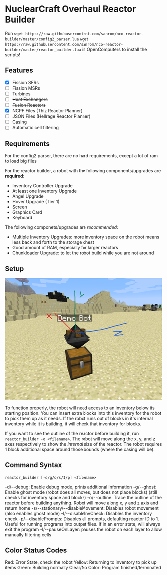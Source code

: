 # NuclearCraft Overhaul Reactor Builder

Run
`wget https://raw.githubusercontent.com/sanrom/nco-reactor-builder/master/config2_parser.lua`
`wget https://raw.githubusercontent.com/sanrom/nco-reactor-builder/master/reactor_builder.lua`
in OpenComputers to install the scripts!

## Features

- [x] Fission SFRs
- [ ] Fission MSRs
- [ ] Turbines
- [ ] ~~Heat Exchangers~~
- [ ] ~~Fusion Reactors~~
- [x] NCPF Files (Thiz Reactor Planner)
- [ ] JSON Files (Hellrage Reactor Planner)
- [ ] Casing
- [ ] Automatic cell filtering

## Requirements

For the config2 parser, there are no hard requirements, except a lot of ram to load big files

For the reactor builder, a robot with the following components/upgrades are **required**:
- Inventory Controller Upgrade
- At least one Inventory Upgrade
- Angel Upgrade
- Hover Upgrade (Tier 1)
- Screen
- Graphics Card
- Keyboard

The following componets/upgrades are *recommended*:
- Multiple Inventory Upgrades: more inventory space on the robot means less back and forth to the storage chest
- Good amount of RAM, especially for larger reactors
- Chunkloader Upgrade: to let the robot build while you are not around

## Setup

![Demo Bot sitting on top of chest](examples/demobotwithaxes.png)

To function properly, the robot will need access to an inventory below its starting position. You can insert extra blocks into this inventory for the robot to pick them up as it needs. If the robot runs out of blocks in it's internal inventory while it is building, it will check that inventory for blocks.

If you want to see the outline of the reactor before building it, run `reactor_builder -o <filename>`. The robot will move along the x, y, and z axes respectively to show the *internal* size of the reactor. The robot requires 1 block additional space around those bounds (where the casing will be).

## Command Syntax

`reactor_builder [-d/g/o/s/I/p] <filename>`

-d/--debug: Enable debug mode, prints additional information
-g/--ghost: Enable ghost mode (robot does all moves, but does not place blocks) (still checks for inventory space and blocks)
-o/--outline: Trace the outline of the reactor before building anything. Robot will move along x, y and z axis and return home
-s/--stationary/--disableMovement: Disables robot movement (also enables ghost mode)
-I/--disableInvCheck: Disables the inventory check
-p/--disablePrompts: Disables all prompts, defaulting reactor ID to 1. Useful for running programs into output files. If in an error state, will always exit the program
-l/--pauseOnLayer: pauses the robot on each layer to allow manually filtering cells

## Color Status Codes

Red: Error State, check the robot
Yellow: Returning to inventory to pick up items
Green: Building normally
Clear/No Color: Program finished/terminated